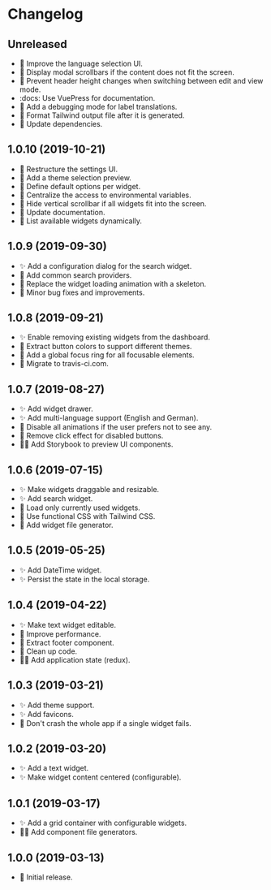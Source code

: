 # Changelog

## Unreleased

- :rocket: Improve the language selection UI. 
- :bug: Display modal scrollbars if the content does not fit the screen.
- :bug: Prevent header height changes when switching between edit and view mode. 
- :docs: Use VuePress for documentation.
- :construction_worker: Add a debugging mode for label translations.
- :construction_worker: Format Tailwind output file after it is generated.
- :construction_worker: Update dependencies.

## 1.0.10 (2019-10-21)

- :rocket: Restructure the settings UI.
- :rocket: Add a theme selection preview.
- :gem: Define default options per widget.
- :gem: Centralize the access to environmental variables.
- :bug: Hide vertical scrollbar if all widgets fit into the screen.
- :book: Update documentation.
- :construction_worker: List available widgets dynamically.

## 1.0.9 (2019-09-30)

- :sparkles: Add a configuration dialog for the search widget.
- :gem: Add common search providers.
- :rocket: Replace the widget loading animation with a skeleton.
- :bug: Minor bug fixes and improvements.

## 1.0.8 (2019-09-21)

- :sparkles: Enable removing existing widgets from the dashboard.
- :gem: Extract button colors to support different themes.
- :gem: Add a global focus ring for all focusable elements.
- :construction_worker: Migrate to travis-ci.com.

## 1.0.7 (2019-08-27)

- :sparkles: Add widget drawer.
- :sparkles: Add multi-language support (English and German).
- :rocket: Disable all animations if the user prefers not to see any.
- :bug: Remove click effect for disabled buttons.
- :construction_worker_man: Add Storybook to preview UI components.

## 1.0.6 (2019-07-15)

- :sparkles: Make widgets draggable and resizable.
- :sparkles: Add search widget.
- :rocket: Load only currently used widgets.
- :gem: Use functional CSS with Tailwind CSS.
- :construction_worker: Add widget file generator.

## 1.0.5 (2019-05-25)

- :sparkles: Add DateTime widget.
- :sparkles: Persist the state in the local storage.

## 1.0.4 (2019-04-22)

- :sparkles: Make text widget editable.
- :rocket: Improve performance.
- :gem: Extract footer component.
- :gem: Clean up code.
- :construction_worker_man: Add application state (redux).

## 1.0.3 (2019-03-21)

- :sparkles: Add theme support.
- :sparkles: Add favicons.
- :rocket: Don't crash the whole app if a single widget fails.

## 1.0.2 (2019-03-20)

- :sparkles: Add a text widget.
- :sparkles: Make widget content centered (configurable).

## 1.0.1 (2019-03-17)

- :sparkles: Add a grid container with configurable widgets.
- :construction_worker_man: Add component file generators.

## 1.0.0 (2019-03-13)

- :tada: Initial release.
